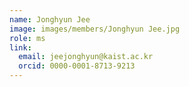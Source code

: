 ```yaml
---
name: Jonghyun Jee
image: images/members/Jonghyun Jee.jpg
role: ms
link:
  email: jeejonghyun@kaist.ac.kr
  orcid: 0000-0001-8713-9213
---
```


